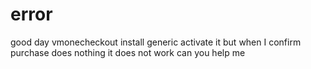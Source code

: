 # error
good day  vmonecheckout install generic  activate it but when I confirm purchase does nothing  it does not work  can you help me
